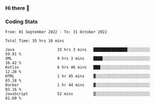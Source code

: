 ### Hi there 👋

<!--
**Girrafeec/girrafeec** is a ✨ _special_ ✨ repository because its `README.md` (this file) appears on your GitHub profile.

Here are some ideas to get you started:

- 🔭 I’m currently working on ...
- 🌱 I’m currently learning ...
- 👯 I’m looking to collaborate on ...
- 🤔 I’m looking for help with ...
- 💬 Ask me about ...
- 📫 How to reach me: ...
- 😄 Pronouns: ...
- ⚡ Fun fact: ...
-->

### Coding Stats
<!--START_SECTION:waka-->

```text
From: 01 September 2022 - To: 31 October 2022

Total Time: 55 hrs 10 mins

Java                   33 hrs 3 mins   ███████████████░░░░░░░░░░   59.91 %
XML                    9 hrs 3 mins    ████░░░░░░░░░░░░░░░░░░░░░   16.42 %
Kotlin                 6 hrs 46 mins   ███░░░░░░░░░░░░░░░░░░░░░░   12.28 %
HTML                   1 hr 45 mins    ▓░░░░░░░░░░░░░░░░░░░░░░░░   03.18 %
Docker                 1 hr 44 mins    ▓░░░░░░░░░░░░░░░░░░░░░░░░   03.16 %
JavaScript             52 mins         ▒░░░░░░░░░░░░░░░░░░░░░░░░   01.60 %
```

<!--END_SECTION:waka-->
